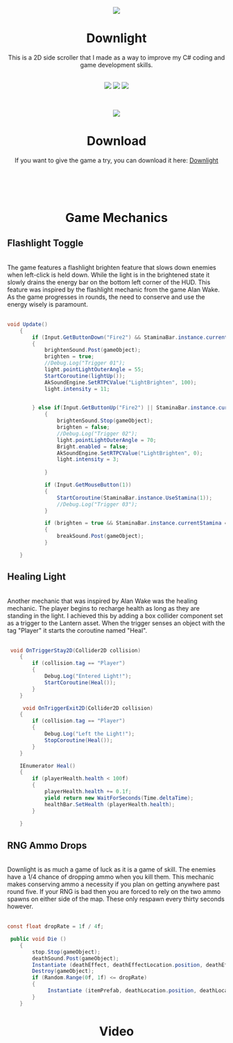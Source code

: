 <p align="center">
  <img src="https://i.imgur.com/nPsqSua.png">
</p>

<h1 align="center">Downlight</h1>

<div style="text-align: center">This is a 2D side scroller that I made as a way to improve my C# coding and game development skills.</div>
 <br />

 <p align="center"><img src="https://img.shields.io/github/last-commit/connorlee11/Downlight"> <img src="https://img.shields.io/github/directory-file-count/connorlee11/Downlight"> <img src="https://img.shields.io/discord/996873491779424276?color=red&label=Discord"></p> 
 <br />


<p align="center">
  <img src="https://media.giphy.com/media/clZUPN84jELxYouMVd/giphy.gif">
</p>

 <h1 align="center">Download</h1>

 <div style="text-align: center">If you want to give the game a try, you can download it here: <a href="https://drive.google.com/file/d/1oWp-wBEIWnkTbo9jcmSWaJCXIyDzU1yH/view?usp=sharing" target="_blank">Downlight</a></div>
<br />
<br />
<br />
<br />

<h1 align="center">Game Mechanics</h1>
<h2 align="left">Flashlight Toggle</h2>
<br />


<div style="text-align: left">The game features a flashlight brighten feature that slows down enemies when left-click is held down. While the light is in the brightened state it slowly drains the energy bar on the bottom left corner of the HUD. This feature was inspired by the flashlight mechanic from the game Alan Wake. As the game progresses in rounds, the need to conserve and use the energy wisely is paramount.
<br />
<br />


```c#
void Update()
    {
        if (Input.GetButtonDown("Fire2") && StaminaBar.instance.currentStamina > 1)
        {
            brightenSound.Post(gameObject);
            brighten = true;
            //Debug.Log("Trigger 01");
            light.pointLightOuterAngle = 55;
            StartCoroutine(lightUp());
            AkSoundEngine.SetRTPCValue("LightBrighten", 100);
            light.intensity = 11;
            

        } else if(Input.GetButtonUp("Fire2") || StaminaBar.instance.currentStamina <= 0)
            {
                brightenSound.Stop(gameObject);
                brighten = false;
                //Debug.Log("Trigger 02");
                light.pointLightOuterAngle = 70;
                Bright.enabled = false;
                AkSoundEngine.SetRTPCValue("LightBrighten", 0);
                light.intensity = 3;
                
            }   

            if (Input.GetMouseButton(1))
            {
                StartCoroutine(StaminaBar.instance.UseStamina(1));
                //Debug.Log("Trigger 03");
            }  

            if (brighten = true && StaminaBar.instance.currentStamina == 10)
            {
                breakSound.Post(gameObject);
            }

    }
```



 <h2 align="left">Healing Light</h2>
<br />

<div style="text-align: left">Another mechanic that was inspired by Alan Wake was the healing mechanic. The player begins to recharge health as long as they are standing in the light. I achieved this by adding a box collider component set as a trigger to the Lantern asset. When the trigger senses an object with the tag "Player" it starts the coroutine named "Heal". 
<br />
<br />


```c#
 void OnTriggerStay2D(Collider2D collision)
    {
        if (collision.tag == "Player")
        {
            Debug.Log("Entered Light!");
            StartCoroutine(Heal());
        }
    }

     void OnTriggerExit2D(Collider2D collision)
    {
        if (collision.tag == "Player")
        {
            Debug.Log("Left the Light!");
            StopCoroutine(Heal());
        }
    }

    IEnumerator Heal()
    {
        if (playerHealth.health < 100f)
        {
            playerHealth.health += 0.1f;
            yield return new WaitForSeconds(Time.deltaTime);
            healthBar.SetHealth (playerHealth.health);
        }
        
    }
```


 <h2 align="left">RNG Ammo Drops</h2>
<br />

<div style="text-align: left">Downlight is as much a game of luck as it is a game of skill. The enemies have a 1/4 chance of dropping ammo when you kill them. This mechanic makes conserving ammo a necessity if you plan on getting anywhere past round five. If your RNG is bad then you are forced to rely on the two ammo spawns on either side of the map. These only respawn every thirty seconds however.   
<br />
<br />

```c#
const float dropRate = 1f / 4f;
```

```c#
 public void Die ()
    {
        stop.Stop(gameObject);
        deathSound.Post(gameObject);
        Instantiate (deathEffect, deathEffectLocation.position, deathEffectLocation.rotation);
        Destroy(gameObject);
        if (Random.Range(0f, 1f) <= dropRate)
        {
             Instantiate (itemPrefab, deathLocation.position, deathLocation.rotation);
        }
    }
```


<h1 align="center">Video</h1>



 



